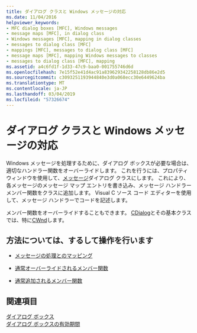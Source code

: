 ```yaml
---
title: ダイアログ クラスと Windows メッセージの対応
ms.date: 11/04/2016
helpviewer_keywords:
- MFC dialog boxes [MFC], Windows messages
- message maps [MFC], in dialog class
- Windows messages [MFC], mapping in dialog classes
- messages to dialog class [MFC]
- mappings [MFC], messages to dialog class [MFC]
- message maps [MFC], mapping Windows messages to classes
- messages to dialog class [MFC], mapping
ms.assetid: a4c6fd1f-1d33-47c9-baa0-001755746d6d
ms.openlocfilehash: 7e15f52e41d4ac91a839629342258128db86e2d5
ms.sourcegitcommit: c3093251193944840e3d0a068ecc30e6449624ba
ms.translationtype: MT
ms.contentlocale: ja-JP
ms.lasthandoff: 03/04/2019
ms.locfileid: "57326674"
---
```

# <a name="mapping-windows-messages-to-your-class"></a>ダイアログ クラスと Windows メッセージの対応

Windows メッセージを処理するために、ダイアログ ボックスが必要な場合は、適切なハンドラー関数をオーバーライドします。 これを行うには、プロパティ ウィンドウを使用して、[メッセージ](../mfc/reference/mapping-messages-to-functions.md)ダイアログ クラスにします。 これにより、各メッセージのメッセージ マップ エントリを書き込み、メッセージ ハンドラー メンバー関数をクラスに追加します。 Visual C ソース コード エディターを使用して、メッセージ ハンドラーでコードを記述します。

メンバー関数をオーバーライドすることもできます。 [CDialog](../mfc/reference/cdialog-class.md)とその基本クラスでは、特に[CWnd](../mfc/reference/cwnd-class.md)します。

## <a name="what-do-you-want-to-know-more-about"></a>方法については、するして操作を行います

- [メッセージの処理とのマッピング](../mfc/message-handling-and-mapping.md)

- [通常オーバーライドされるメンバー関数](../mfc/commonly-overridden-member-functions.md)

- [通常追加されるメンバー関数](../mfc/commonly-added-member-functions.md)

## <a name="see-also"></a>関連項目

[ダイアログ ボックス](../mfc/dialog-boxes.md)<br/>
[ダイアログ ボックスの有効期間](../mfc/life-cycle-of-a-dialog-box.md)
